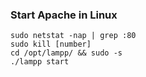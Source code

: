 ### Start Apache in Linux ###

    sudo netstat -nap | grep :80
    sudo kill [number]
    cd /opt/lampp/ && sudo -s
    ./lampp start

